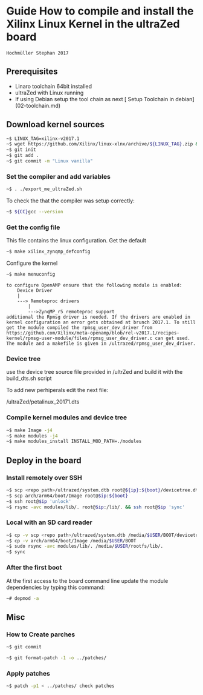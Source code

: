 # Guide How to compile and install the Xilinx Linux Kernel in the ultraZed board
    Hochmüller Stephan 2017

## Prerequisites

*   Linaro toolchain 64bit installed
*   ultraZed with Linux running
*   If using Debian setup the tool chain as next [ Setup Toolchain in debian] (02-toolchain.md)

## Download kernel sources

```sh
~$ LINUX_TAG=xilinx-v2017.1
~$ wget https://github.com/Xilinx/linux-xlnx/archive/${LINUX_TAG}.zip && unzip ${LINUX_TAG}.zip && cd linux-xlnx-${LINUX_TAG}
~$ git init
~$ git add .
~$ git commit -m "Linux vanilla"

```

### Set the compiler and add variables
```sh
~$ . ./export_me_ultraZed.sh
```    
To check the that the compiler was setup correctly:

```sh   
~$ ${CC}gcc --version
```    

### Get the config file

This file contains the linux configuration. Get the default

```sh    
~$ make xilinx_zynqmp_defconfig
```	
Configure the kernel 
```sh
~$ make menuconfig
```
	to configure OpenAMP ensure that the following module is enabled:
		Device Driver
		|
		---> Remoteproc drivers
			|
			--->ZynqMP_r5 remoteproc support
	additional the Rpmsg driver is needed. If the drivers are enabled in kernel configuration an error gets obtained at brunch 2017.1. To still get the module compiled the rpmsg_user_dev_driver from https://github.com/Xilinx/meta-openamp/blob/rel-v2017.1/recipes-kernel/rpmsg-user-module/files/rpmsg_user_dev_driver.c can get used. The module and a makefile is given in /ultrazed/rpmsg_user_dev_driver.
	

			
### Device tree

use the device tree source file provided in /ultrZed and build it with the build_dts.sh script


To add new perhiperals edit the next file:

/ultraZed/petalinux_20171.dts
       
### Compile kernel modules and device tree

```sh
~$ make Image -j4
~$ make modules -j4
~$ make modules_install INSTALL_MOD_PATH=./modules
```


## Deploy in the board

### Install remotely over SSH
```sh
~$ scp <repo path>/ultrazed/system.dtb root@${ip}:${boot}/devicetree.dtb
~$ scp arch/arm64/boot/Image root@$ip:${boot}
~$ ssh root@$ip 'unlock'
~$ rsync -avc modules/lib/. root@$ip:/lib/. && ssh root@$ip 'sync'
```   
    
### Local with an SD card reader

```sh
~$ cp -v scp <repo path>/ultrazed/system.dtb /media/$USER/BOOT/devicetree.dtb
~$ cp -v arch/arm64/boot/Image /media/$USER/BOOT
~$ sudo rsync -avc modules/lib/. /media/$USER/rootfs/lib/.
~$ sync

```   

### After the first boot

At the first access to the board command line update the module dependencies by typing this command:
```sh
~# depmod -a
```

## Misc
		
### How to Create parches
```sh
~$ git commit

~$ git format-patch -1 -o ../patches/		
```

### Apply patches
```sh
~$ patch -p1 < ../patches/ check patches
```


